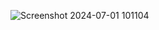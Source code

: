 ![Screenshot 2024-07-01 101104](https://github.com/sivasankarseelam/HR-Dashboard---Power-BI/assets/133698242/132cfc4e-d512-4faf-a623-931be65b3aa3)
